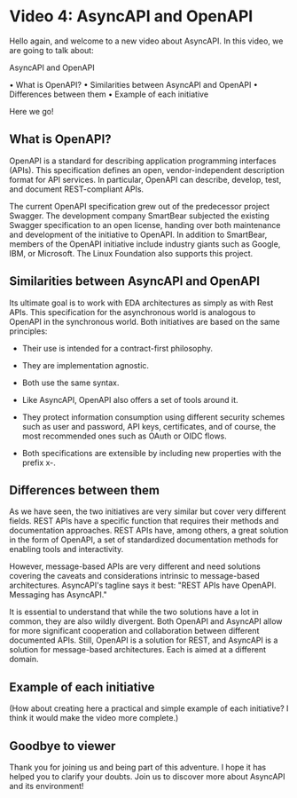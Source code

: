 # Video 4: AsyncAPI and OpenAPI

Hello again, and welcome to a new video about AsyncAPI. In this video, we are going to talk about:

AsyncAPI and OpenAPI

•	What is OpenAPI?
•	Similarities between AsyncAPI and OpenAPI
•	Differences between them
•	Example of each initiative

Here we go! 

## What is OpenAPI?

OpenAPI is a standard for describing application programming interfaces (APIs). This specification defines an open, vendor-independent description format for API services. In particular, OpenAPI can describe, develop, test, and document REST-compliant APIs.

The current OpenAPI specification grew out of the predecessor project Swagger. The development company SmartBear subjected the existing Swagger specification to an open license, handing over both maintenance and development of the initiative to OpenAPI. In addition to SmartBear, members of the OpenAPI initiative include industry giants such as Google, IBM, or Microsoft. The Linux Foundation also supports this project. 

## Similarities between AsyncAPI and OpenAPI

Its ultimate goal is to work with EDA architectures as simply as with Rest APIs. This specification for the asynchronous world is analogous to OpenAPI in the synchronous world. Both initiatives are based on the same principles:

- Their use is intended for a contract-first philosophy.

- They are implementation agnostic.

- Both use the same syntax. 

- Like AsyncAPI, OpenAPI also offers a set of tools around it.

- They protect information consumption using different security schemes such as user and password, API keys, certificates, and of course, the most recommended ones such as OAuth or OIDC flows.

- Both specifications are extensible by including new properties with the prefix x-.

## Differences between them

As we have seen, the two initiatives are very similar but cover very different fields. REST APIs have a specific function that requires their methods and documentation approaches. REST APIs have, among others, a great solution in the form of OpenAPI, a set of standardized documentation methods for enabling tools and interactivity.

However, message-based APIs are very different and need solutions covering the caveats and considerations intrinsic to message-based architectures. AsyncAPI's tagline says it best: "REST APIs have OpenAPI. Messaging has AsyncAPI."

It is essential to understand that while the two solutions have a lot in common, they are also wildly divergent. Both OpenAPI and AsyncAPI allow for more significant cooperation and collaboration between different documented APIs. Still, OpenAPI is a solution for REST, and AsyncAPI is a solution for message-based architectures. Each is aimed at a different domain.

## Example of each initiative

(How about creating here a practical and simple example of each initiative? I think it would make the video more complete.)

## Goodbye to viewer

Thank you for joining us and being part of this adventure. I hope it has helped you to clarify your doubts. Join us to discover more about AsyncAPI and its environment!
